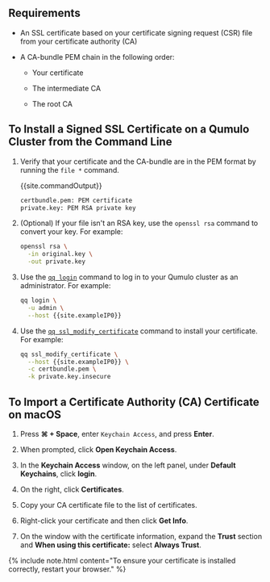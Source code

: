 ## Requirements

* An SSL certificate based on your certificate signing request (CSR) file from your certificate authority (CA)

* A CA-bundle PEM chain in the following order:

  * Your certificate

  * The intermediate CA

  * The root CA

## To Install a Signed SSL Certificate on a Qumulo Cluster from the Command Line

1. Verify that your certificate and the CA-bundle are in the PEM format by running the `file *` command.

   {{site.commandOutput}}

   ```bash
   certbundle.pem: PEM certificate
   private.key: PEM RSA private key
   ```

1. (Optional) If your file isn't an RSA key, use the `openssl rsa` command to convert your key. For example:

   ```bash
   openssl rsa \
     -in original.key \
     -out private.key
   ```

1. Use the [`qq login`](https://docs.qumulo.com/qq-cli-command-guide/login/login.html) command to log in to your Qumulo cluster as an administrator. For example:

   ```bash
   qq login \
     -u admin \
     --host {{site.exampleIP0}}
   ```

1. Use the [`qq ssl_modify_certificate`](https://docs.qumulo.com/qq-cli-command-guide/ssl/ssl_modify_certificate.html) command to install your certificate. For example:

   ```bash
   qq ssl_modify_certificate \
     --host {{site.exampleIP0}} \
     -c certbundle.pem \
     -k private.key.insecure
   ```

## To Import a Certificate Authority (CA) Certificate on macOS

1. Press **&#8984; + Space**, enter `Keychain Access`, and press **Enter**.

1. When prompted, click **Open Keychain Access**.

1. In the **Keychain Access** window, on the left panel, under **Default Keychains**, click **login**.

1. On the right, click **Certificates**.

1. Copy your CA certificate file to the list of certificates.

1. Right-click your certificate and then click **Get Info**.

1. On the window with the certificate information, expand the **Trust** section and **When using this certificate:** select **Always Trust**.

{% include note.html content="To ensure your certificate is installed correctly, restart your browser." %}
